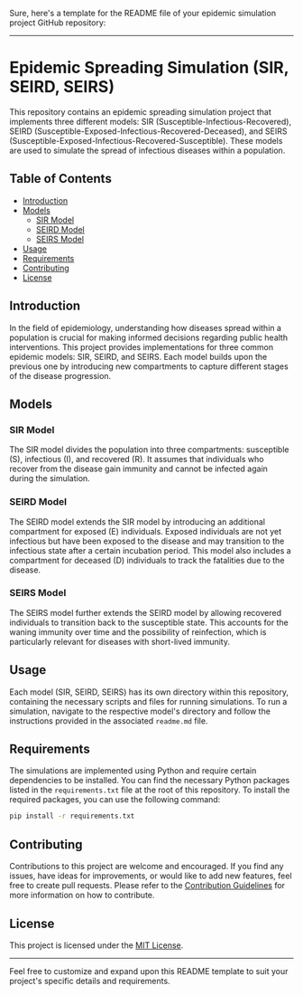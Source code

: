 Sure, here's a template for the README file of your epidemic simulation project GitHub repository:

---

# Epidemic Spreading Simulation (SIR, SEIRD, SEIRS)

This repository contains an epidemic spreading simulation project that implements three different models: SIR (Susceptible-Infectious-Recovered), SEIRD (Susceptible-Exposed-Infectious-Recovered-Deceased), and SEIRS (Susceptible-Exposed-Infectious-Recovered-Susceptible). These models are used to simulate the spread of infectious diseases within a population.

## Table of Contents

- [Introduction](#introduction)
- [Models](#models)
  - [SIR Model](#sir-model)
  - [SEIRD Model](#seird-model)
  - [SEIRS Model](#seirs-model)
- [Usage](#usage)
- [Requirements](#requirements)
- [Contributing](#contributing)
- [License](#license)

## Introduction

In the field of epidemiology, understanding how diseases spread within a population is crucial for making informed decisions regarding public health interventions. This project provides implementations for three common epidemic models: SIR, SEIRD, and SEIRS. Each model builds upon the previous one by introducing new compartments to capture different stages of the disease progression.

## Models

### SIR Model

The SIR model divides the population into three compartments: susceptible (S), infectious (I), and recovered (R). It assumes that individuals who recover from the disease gain immunity and cannot be infected again during the simulation.

### SEIRD Model

The SEIRD model extends the SIR model by introducing an additional compartment for exposed (E) individuals. Exposed individuals are not yet infectious but have been exposed to the disease and may transition to the infectious state after a certain incubation period. This model also includes a compartment for deceased (D) individuals to track the fatalities due to the disease.

### SEIRS Model

The SEIRS model further extends the SEIRD model by allowing recovered individuals to transition back to the susceptible state. This accounts for the waning immunity over time and the possibility of reinfection, which is particularly relevant for diseases with short-lived immunity.

## Usage

Each model (SIR, SEIRD, SEIRS) has its own directory within this repository, containing the necessary scripts and files for running simulations. To run a simulation, navigate to the respective model's directory and follow the instructions provided in the associated `readme.md` file.

## Requirements

The simulations are implemented using Python and require certain dependencies to be installed. You can find the necessary Python packages listed in the `requirements.txt` file at the root of this repository. To install the required packages, you can use the following command:

```bash
pip install -r requirements.txt
```

## Contributing

Contributions to this project are welcome and encouraged. If you find any issues, have ideas for improvements, or would like to add new features, feel free to create pull requests. Please refer to the [Contribution Guidelines](CONTRIBUTING.md) for more information on how to contribute.

## License

This project is licensed under the [MIT License](LICENSE).

---

Feel free to customize and expand upon this README template to suit your project's specific details and requirements.